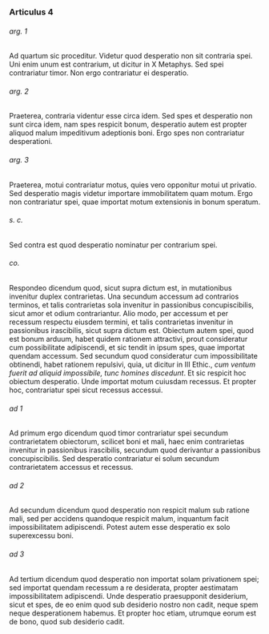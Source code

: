 ### Articulus 4

###### arg. 1
Ad quartum sic proceditur. Videtur quod desperatio non sit contraria spei. Uni enim unum est contrarium, ut dicitur in X Metaphys. Sed spei contrariatur timor. Non ergo contrariatur ei desperatio.

###### arg. 2
Praeterea, contraria videntur esse circa idem. Sed spes et desperatio non sunt circa idem, nam spes respicit bonum, desperatio autem est propter aliquod malum impeditivum adeptionis boni. Ergo spes non contrariatur desperationi.

###### arg. 3
Praeterea, motui contrariatur motus, quies vero opponitur motui ut privatio. Sed desperatio magis videtur importare immobilitatem quam motum. Ergo non contrariatur spei, quae importat motum extensionis in bonum speratum.

###### s. c.
Sed contra est quod desperatio nominatur per contrarium spei.

###### co.
Respondeo dicendum quod, sicut supra dictum est, in mutationibus invenitur duplex contrarietas. Una secundum accessum ad contrarios terminos, et talis contrarietas sola invenitur in passionibus concupiscibilis, sicut amor et odium contrariantur. Alio modo, per accessum et per recessum respectu eiusdem termini, et talis contrarietas invenitur in passionibus irascibilis, sicut supra dictum est. Obiectum autem spei, quod est bonum arduum, habet quidem rationem attractivi, prout consideratur cum possibilitate adipiscendi, et sic tendit in ipsum spes, quae importat quendam accessum. Sed secundum quod consideratur cum impossibilitate obtinendi, habet rationem repulsivi, quia, ut dicitur in III Ethic., *cum ventum fuerit ad aliquid impossibile, tunc homines discedunt*. Et sic respicit hoc obiectum desperatio. Unde importat motum cuiusdam recessus. Et propter hoc, contrariatur spei sicut recessus accessui.

###### ad 1
Ad primum ergo dicendum quod timor contrariatur spei secundum contrarietatem obiectorum, scilicet boni et mali, haec enim contrarietas invenitur in passionibus irascibilis, secundum quod derivantur a passionibus concupiscibilis. Sed desperatio contrariatur ei solum secundum contrarietatem accessus et recessus.

###### ad 2
Ad secundum dicendum quod desperatio non respicit malum sub ratione mali, sed per accidens quandoque respicit malum, inquantum facit impossibilitatem adipiscendi. Potest autem esse desperatio ex solo superexcessu boni.

###### ad 3
Ad tertium dicendum quod desperatio non importat solam privationem spei; sed importat quendam recessum a re desiderata, propter aestimatam impossibilitatem adipiscendi. Unde desperatio praesupponit desiderium, sicut et spes, de eo enim quod sub desiderio nostro non cadit, neque spem neque desperationem habemus. Et propter hoc etiam, utrumque eorum est de bono, quod sub desiderio cadit.

